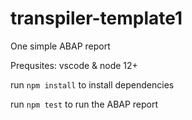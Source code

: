 # transpiler-template1

One simple ABAP report

Prequsites: vscode & node 12+

run `npm install` to install dependencies

run `npm test` to run the ABAP report
